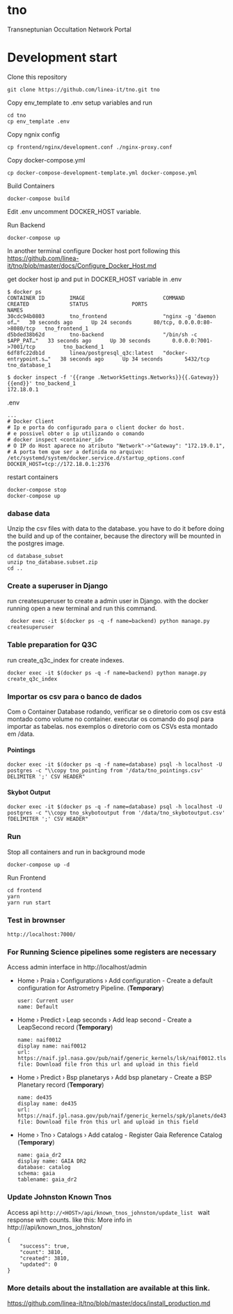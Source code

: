 # tno
Transneptunian Occultation Network Portal


# Development start
Clone this repository
```
git clone https://github.com/linea-it/tno.git tno
```

Copy env_template to .env setup variables and run
```
cd tno
cp env_template .env
```

Copy ngnix config
```
cp frontend/nginx/development.conf ./nginx-proxy.conf
```

Copy docker-compose.yml
```
cp docker-compose-development-template.yml docker-compose.yml
```

Build Containers
```
docker-compose build
```

Edit .env uncomment DOCKER_HOST variable.

Run Backend
```
docker-compose up
```

In another terminal configure Docker host port following this https://github.com/linea-it/tno/blob/master/docs/Configure_Docker_Host.md

get docker host ip and put in DOCKER_HOST variable in .env

```
$ docker ps
CONTAINER ID        IMAGE                         COMMAND                  CREATED             STATUS              PORTS                          NAMES
30cdc94b0803        tno_frontend                  "nginx -g 'daemon of…"   30 seconds ago      Up 24 seconds       80/tcp, 0.0.0.0:80->8080/tcp   tno_frontend_1
d5bded38b62d        tno-backend                   "/bin/sh -c $APP_PAT…"   33 seconds ago      Up 30 seconds       0.0.0.0:7001->7001/tcp         tno_backend_1
6df8fc22db1d        linea/postgresql_q3c:latest   "docker-entrypoint.s…"   38 seconds ago      Up 34 seconds       5432/tcp                       tno_database_1

$ docker inspect -f '{{range .NetworkSettings.Networks}}{{.Gateway}}{{end}}' tno_backend_1
172.18.0.1

```

.env
```
...
# Docker Client
# Ip e porta do configurado para o client docker do host.
# e possivel obter o ip utilizando o comando
# docker inspect <container_id>
# O IP do Host aparece no atributo "Network"->"Gateway": "172.19.0.1",
# A porta tem que ser a definida no arquivo: /etc/systemd/system/docker.service.d/startup_options.conf
DOCKER_HOST=tcp://172.18.0.1:2376

```
restart containers
```
docker-compose stop
docker-compose up
```

### dabase data
Unzip the csv files with data to the database.
you have to do it before doing the build and up of the container, because the directory will be mounted in the postgres image.
```
cd database_subset
unzip tno_database.subset.zip
cd ..
```

### Create a superuser in Django
run createsuperuser to create a admin user in Django.
with the docker running open a new terminal and run this command.
```
 docker exec -it $(docker ps -q -f name=backend) python manage.py createsuperuser
```

### Table preparation for Q3C
run create_q3c_index for create indexes.
```
docker exec -it $(docker ps -q -f name=backend) python manage.py create_q3c_index
```

### Importar os csv para o banco de dados
Com o Container Database rodando, verificar se o diretorio com os csv está montado como volume no container.
executar os comando do psql para importar as tabelas. nos exemplos o diretorio com os CSVs esta montado em /data.

#### Pointings
```
docker exec -it $(docker ps -q -f name=database) psql -h localhost -U postgres -c "\\copy tno_pointing from '/data/tno_pointings.csv' DELIMITER ';' CSV HEADER"
```

#### Skybot Output
```
docker exec -it $(docker ps -q -f name=database) psql -h localhost -U postgres -c "\\copy tno_skybotoutput from '/data/tno_skybotoutput.csv' fDELIMITER ';' CSV HEADER"
```

### Run
Stop all containers and run in background mode
```
docker-compose up -d
```

Run Frontend
```
cd frontend
yarn
yarn run start
```

### Test in brownser
```
http://localhost:7000/
```

### For Running Science pipelines some registers are necessary
Access admin interface in http://localhost/admin


- Home › Praia › Configurations › Add configuration  - Create a default configuration for Astrometry Pipeline. (**Temporary**)
  ```
  user: Current user
  name: Default
  ```

- Home › Predict › Leap seconds › Add leap second - Create a LeapSecond record (**Temporary**)

    ```
    name: naif0012
    display name: naif0012
    url: https://naif.jpl.nasa.gov/pub/naif/generic_kernels/lsk/naif0012.tls
    file: Download file fron this url and upload in this field
    ```

- Home › Predict › Bsp planetarys › Add bsp planetary - Create a BSP Planetary record (**Temporary**)

  ```
  name: de435
  display name: de435
  url: https://naif.jpl.nasa.gov/pub/naif/generic_kernels/spk/planets/de435.bsp
  file: Download file fron this url and upload in this field
  ```

- Home › Tno › Catalogs › Add catalog - Register Gaia Reference Catalog (**Temporary**)
  ```
  name: gaia_dr2
  display name: GAIA DR2
  database: catalog
  schema: gaia
  tablename: gaia_dr2

  ```

### Update Johnston Known Tnos
Access api ```http://<HOST>/api/known_tnos_johnston/update_list ``` wait response with counts. like this:
More info in http://<HOST>/api/known_tnos_johnston/
```
{
    "success": true,
    "count": 3810,
    "created": 3810,
    "updated": 0
}
```



### More details about the installation are available at this link.

https://github.com/linea-it/tno/blob/master/docs/install_production.md

